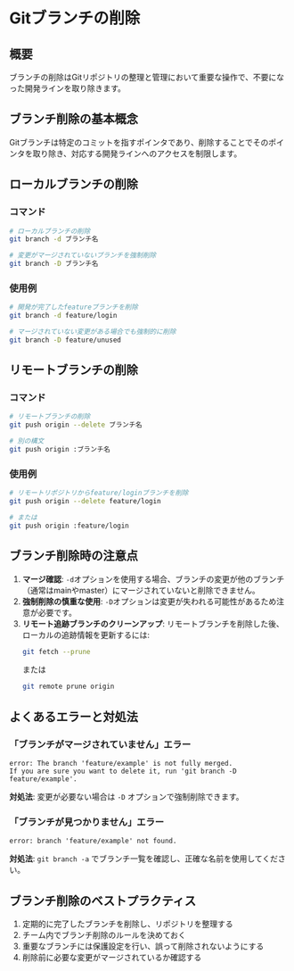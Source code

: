 # Gitブランチの削除

## 概要
ブランチの削除はGitリポジトリの整理と管理において重要な操作で、不要になった開発ラインを取り除きます。

## ブランチ削除の基本概念
Gitブランチは特定のコミットを指すポインタであり、削除することでそのポインタを取り除き、対応する開発ラインへのアクセスを制限します。

## ローカルブランチの削除

### コマンド
```bash
# ローカルブランチの削除
git branch -d ブランチ名

# 変更がマージされていないブランチを強制削除
git branch -D ブランチ名
```

### 使用例
```bash
# 開発が完了したfeatureブランチを削除
git branch -d feature/login

# マージされていない変更がある場合でも強制的に削除
git branch -D feature/unused
```

## リモートブランチの削除

### コマンド
```bash
# リモートブランチの削除
git push origin --delete ブランチ名

# 別の構文
git push origin :ブランチ名
```

### 使用例
```bash
# リモートリポジトリからfeature/loginブランチを削除
git push origin --delete feature/login

# または
git push origin :feature/login
```

## ブランチ削除時の注意点

1. **マージ確認**: `-d`オプションを使用する場合、ブランチの変更が他のブランチ（通常はmainやmaster）にマージされていないと削除できません。
2. **強制削除の慎重な使用**: `-D`オプションは変更が失われる可能性があるため注意が必要です。
3. **リモート追跡ブランチのクリーンアップ**: リモートブランチを削除した後、ローカルの追跡情報を更新するには:
   ```bash
   git fetch --prune
   ```
   または
   ```bash
   git remote prune origin
   ```

## よくあるエラーと対処法

### 「ブランチがマージされていません」エラー
```
error: The branch 'feature/example' is not fully merged.
If you are sure you want to delete it, run 'git branch -D feature/example'.
```

**対処法**: 変更が必要ない場合は `-D` オプションで強制削除できます。

### 「ブランチが見つかりません」エラー
```
error: branch 'feature/example' not found.
```

**対処法**: `git branch -a` でブランチ一覧を確認し、正確な名前を使用してください。

## ブランチ削除のベストプラクティス

1. 定期的に完了したブランチを削除し、リポジトリを整理する
2. チーム内でブランチ削除のルールを決めておく
3. 重要なブランチには保護設定を行い、誤って削除されないようにする
4. 削除前に必要な変更がマージされているか確認する
